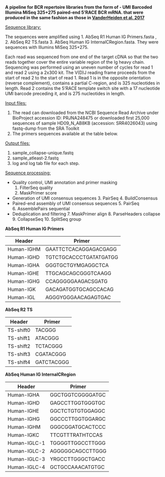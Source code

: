 
**A pipeline for BCR repertoire libraries from the form of - UMI Barcoded Illumina MiSeq 325+275 paired-end 5’RACE BCR mRNA. that were produced in the same fashion as those in [VanderHeiden et al. 2017](https://journals.aai.org/jimmunol/article/198/4/1460/109668/Dysregulation-of-B-Cell-Repertoire-Formation-in)**

<u>Sequence library:</u>

The sequences were amplified using  1. AbSeq R1 Human IG Primers.fasta , 2. AbSeq R2 TS.fasta 3. AbSeq Human IG InternalCRegion.fasta.
They were sequences with Illumins MiSeq 325+275. 

Each read was sequenced from one end of the target cDNA so that the two reads together cover the entire variable region of the Ig heavy chain. Sequencing was performed using an uneven number of cycles for read 1 and read 2 using a 2x300 kit. The V(D)J reading frame proceeds from the start of read 2 to the start of read 1. Read 1 is in the opposite orientation (reverse complement), contains a partial C-region, and is 325 nucleotides in length. Read 2 contains the 5’RACE template switch site with a 17 nucleotide UMI barcode preceding it, and is 275 nucleotides in length.


<u>Input files:</u>

1. The read can downloaded from the NCBI Sequence Read Archive under BioProject accession ID: PRJNA248475 or downloaded first 25,000 sequences of sample HD09_N_AB8KB (accession: SRR4026043) using fastq-dump from the SRA Toolkit
2. The primers sequences available at the table below.

<u>Output files:</u>

1. sample_collapse-unique.fastq
2. sample_atleast-2.fastq
3. log and log tab file for each step.

<u>Sequence processing:</u>

* Quality control, UMI annotation and primer masking
	1. FilterSeq quality
	2. MaskPrimer score
* Generation of UMI consensus sequences
	3. PairSeq
	4. BuildConsensus
* Paired-end assembly of UMI consensus sequences
	5. PairSeq	
	6. AssemblePairs sequential 
* Deduplication and filtering
	7. MaskPrimer align
	8. ParseHeaders collapse
	9. CollapseSeq
	10. SplitSeq group




**AbSeq R1 Human IG Primers**

| Header     | Primer |
| ----------- | ----------- |
| Human-IGHM   |	GAATTCTCACAGGAGACGAGG      |
| Human-IGHD   |	TGTCTGCACCCTGATATGATGG     |
| Human-IGHA   |	GGGTGCTGYMGAGGCTCA  	   |
| Human-IGHE   |	TTGCAGCAGCGGGTCAAGG 	   |
| Human-IGHG   |	CCAGGGGGAAGACSGATG  	   |
| Human-IGK    |	GACAGATGGTGCAGCCACAG       |
| Human-IGL    |	AGGGYGGGAACAGAGTGAC        |



**AbSeq R2 TS**

| Header     | Primer |
| ----------- | ----------- |
| TS-shift0   |	TACGGG      |
| TS-shift1   |	ATACGGG     |
| TS-shift2   |	TCTACGGG    |
| TS-shift3   |	CGATACGGG   |
| TS-shift4   |	GATCTACGGG  |





**AbSeq Human IG InternalCRegion**

| Header     | Primer |
| ----------- | ----------- |
| Human-IGHA      |	GGCTGGTCGGGGATGC       |
| Human-IGHD      |	GAGCCTTGGTGGGTGC       |
| Human-IGHE      |	GGCTCTGTGTGGAGGC  	   |
| Human-IGHG      |	GGCCCTTGGTGGARGC 	   |
| Human-IGHM      |	GGGCGGATGCACTCCC  	   |
| Human-IGKC      |	TTCGTTTRATHTCCAS       |
| Human-IGLC-1    |	TGGGGTTGGCCTTGGG       |
| Human-IGLC-2    |	AGGGGGCAGCCTTGGG  	   |
| Human-IGLC-3    |	YRGCCTTGGGCTGACC       |
| Human-IGLC-4    |	GCTGCCAAACATGTGC       |





